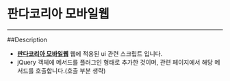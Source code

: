 # 판다코리아 모바일웹  
---
  
##Description  
* **[판다코리아 모바일웹](http://www.pandakorea.com/wapV02/)** 웹에 적용된 ui 관련 스크립트 입니다.
* jQuery 객체에 메서드를 플러그인 형태로 추가한 것이며, 관련 페이지에서 해당 메서드를 호출합니다.(호출 부분 생략)

